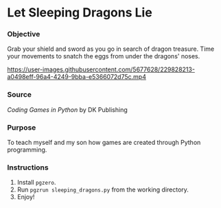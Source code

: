 # Let Sleeping Dragons Lie
 
### Objective
Grab your shield and sword as you go in search of dragon treasure. Time your movements to snatch the eggs from under the dragons' noses.

https://user-images.githubusercontent.com/5677628/229828213-a0498eff-96a4-4249-9bba-e5366072d75c.mp4

### Source
*Coding Games in Python* by DK Publishing

### Purpose
To teach myself and my son how games are created through Python programming.

### Instructions

1. Install ```pgzero```.
2. Run ```pgzrun sleeping_dragons.py``` from the working directory.
3. Enjoy!

